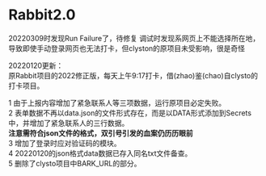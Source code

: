 # Rabbit2.0

20220309时发现Run Failure了，待修复
调试时发现系网页上不能选择所在地，导致即使手动登录网页也无法打卡，但clyston的原项目未受影响，很是奇怪

20220120更新：  
原Rabbit项目的2022修正版，每天上午9:17打卡，借(zhao)鉴(chao)自clysto的打卡项目。  
  
1 由于上报内容增加了紧急联系人等三项数据，运行原项目必定失败。  
2 表单数据不再以data.json的文件形式存在，而是以DATA形式添加到Secrets中，并增加了紧急联系人的三行数据。  
**注意需符合json文件的格式，双引号引发的血案仍历历眼前**  
3 增加了登录时应对验证码的模块。  
4 20220120的json格式data数据已存入同名txt文件备查。    
5 删除了clysto项目中BARK_URL的部分。

